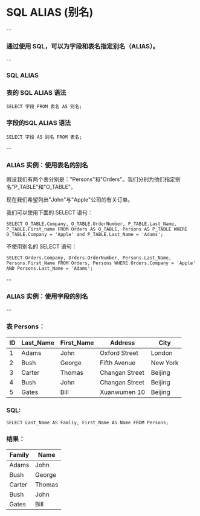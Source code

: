 # SQL ALIAS (别名)

--

### 通过使用 SQL，可以为字段和表名指定别名（ALIAS）。

--

### SQL ALIAS

### 表的 SQL ALIAS 语法

```
SELECT 字段 FROM 表名 AS 别名;
```

### 字段的SQL ALIAS 语法

```
SELECT 字段 AS 别名 FROM 表名;
```

--

### ALIAS 实例：使用表名的别名

假设我们有两个表分别是："Persons"和"Orders"。我们分别为他们指定别名"P_TABLE"和"O_TABLE"。

现在我们希望列出"John"与"Apple"公司的有关订单。

我们可以使用下面的 SELECT 语句：

```
SELECT O_TABLE.Company, O_TABLE.OrderNumber, P_TABLE.Last_Name, P_TABLE.First_name FROM Orders AS O_TABLE, Persons AS P_TABLE WHERE O_TABLE.Company = 'Apple' and P_TABLE.Last_Name = 'Adams';
```

不使用别名的 SELECT 语句：

```
SELECT Orders.Company, Orders.OrderNumber, Persons.Last_Name, Persons.First_Name FROM Orders, Persons WHERE Orders.Company = 'Apple' AND Persons.Last_Name = 'Adams';
```
--

### ALIAS 实例：使用字段的别名

--

### 表 Persons：

ID | Last_Name | First_Name | Address        | City
---|-----------|------------|----------------|---------
1  | Adams     | John       | Oxford Street  | London
2  | Bush      | George     | Fifth Avenue   | New York
3  | Carter    | Thomas     | Changan Street | Beijing
4  | Bush      | John       | Changan Street | Beijing
5  | Gates     | Bill       | Xuanwumen 10   | Beijing

### SQL:

```
SELECT Last_Name AS Famliy, First_Name AS Name FROM Persons;
```

### 结果：

Family | Name   
-------|-------
Adams  | John   
Bush   | George 
Carter | Thomas 
Bush   | John   
Gates  | Bill   
